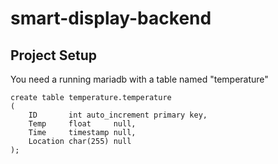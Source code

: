# smart-display-backend

## Project Setup
You need a running mariadb with a table named "temperature"
```
create table temperature.temperature
(
    ID       int auto_increment primary key,
    Temp     float     null,
    Time     timestamp null,
    Location char(255) null
);
```
